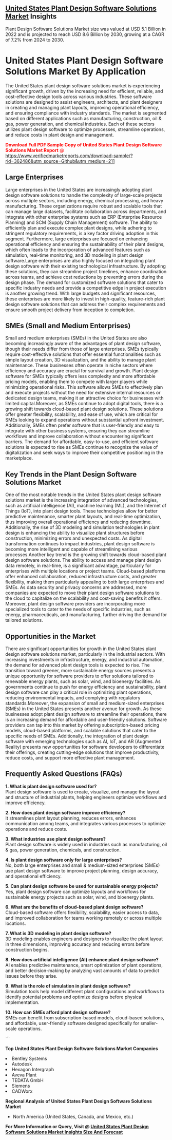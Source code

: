 <h2><a href="https://www.verifiedmarketreports.com/download-sample/?rid=362486&amp;utm_source=Github&amp;utm_medium=211" target="_blank">United States Plant Design Software Solutions Market</a> Insights</h2><p>Plant Design Software Solutions Market size was valued at USD 5.1 Billion in 2022 and is projected to reach USD 8.6 Billion by 2030, growing at a CAGR of 7.2% from 2024 to 2030.</p><p><h1>United States Plant Design Software Solutions Market By Application</h1><p>The United States plant design software solutions market is experiencing significant growth, driven by the increasing need for efficient, reliable, and cost-effective design tools across various industries. These software solutions are designed to assist engineers, architects, and plant designers in creating and managing plant layouts, improving operational efficiency, and ensuring compliance with industry standards. The market is segmented based on different applications such as manufacturing, construction, oil & gas, power generation, and chemical industries. Each of these sectors utilizes plant design software to optimize processes, streamline operations, and reduce costs in plant design and management. <p><span class=""><span style="color: #ff0000;"><strong>Download Full PDF Sample Copy of United States Plant Design Software Solutions Market Report</strong> @ </span><a href="https://www.verifiedmarketreports.com/download-sample/?rid=362486&amp;utm_source=Github&amp;utm_medium=211" target="_blank">https://www.verifiedmarketreports.com/download-sample/?rid=362486&amp;utm_source=Github&amp;utm_medium=211</a></span></p></p><h2>Large Enterprises</h2><p>Large enterprises in the United States are increasingly adopting plant design software solutions to handle the complexity of large-scale projects across multiple sectors, including energy, chemical processing, and heavy manufacturing. These organizations require robust and scalable tools that can manage large datasets, facilitate collaboration across departments, and integrate with other enterprise systems such as ERP (Enterprise Resource Planning) and SCM (Supply Chain Management) software. The ability to efficiently plan and execute complex plant designs, while adhering to stringent regulatory requirements, is a key factor driving adoption in this segment. Furthermore, large enterprises are focused on enhancing operational efficiency and ensuring the sustainability of their plant designs, which often leads to the incorporation of advanced features such as simulation, real-time monitoring, and 3D modeling in plant design software.Large enterprises are also highly focused on integrating plant design software with their existing technological infrastructure. By adopting these solutions, they can streamline project timelines, enhance coordination across teams, and achieve cost reductions by preventing errors during the design phase. The demand for customized software solutions that cater to specific industry needs and provide a competitive edge in project execution is another growing trend. With large budgets and significant resources, these enterprises are more likely to invest in high-quality, feature-rich plant design software solutions that can address their complex requirements and ensure smooth project delivery from inception to completion.</p><h2>SMEs (Small and Medium Enterprises)</h2><p>Small and medium enterprises (SMEs) in the United States are also becoming increasingly aware of the advantages of plant design software, though their needs differ from those of large enterprises. SMEs typically require cost-effective solutions that offer essential functionalities such as simple layout creation, 3D visualization, and the ability to manage plant maintenance. These businesses often operate in niche sectors where efficiency and accuracy are crucial for survival and growth. Plant design software for SMEs typically offers less complexity and more affordable pricing models, enabling them to compete with larger players while minimizing operational risks. This software allows SMEs to effectively plan and execute projects without the need for extensive internal resources or dedicated design teams, making it an attractive choice for businesses with limited capital.Moreover, as SMEs continue to adopt digital tools, there is a growing shift towards cloud-based plant design solutions. These solutions offer greater flexibility, scalability, and ease of use, which are critical for SMEs looking to expand operations without substantial upfront investment. Additionally, SMEs often prefer software that is user-friendly and easy to integrate with other business systems, ensuring they can streamline workflows and improve collaboration without encountering significant barriers. The demand for affordable, easy-to-use, and efficient software solutions is expected to rise as SMEs continue to recognize the value of digitalization and seek ways to improve their competitive positioning in the marketplace.</p><h2>Key Trends in the Plant Design Software Solutions Market</h2><p>One of the most notable trends in the United States plant design software solutions market is the increasing integration of advanced technologies, such as artificial intelligence (AI), machine learning (ML), and the Internet of Things (IoT), into plant design tools. These technologies allow for better predictive maintenance, smarter plant layouts, and real-time optimization, thus improving overall operational efficiency and reducing downtime. Additionally, the rise of 3D modeling and simulation technologies in plant design is enhancing the ability to visualize plant structures before construction, minimizing errors and unexpected costs. As digital transformation continues to impact industries, plant design software is becoming more intelligent and capable of streamlining various processes.Another key trend is the growing shift towards cloud-based plant design software solutions. The ability to access and manage plant design data remotely, in real-time, is a significant advantage, particularly for enterprises with multiple locations or project teams. Cloud-based platforms offer enhanced collaboration, reduced infrastructure costs, and greater flexibility, making them particularly appealing to both large enterprises and SMEs. As data security and privacy concerns are addressed, more companies are expected to move their plant design software solutions to the cloud to capitalize on the scalability and cost-saving benefits it offers. Moreover, plant design software providers are incorporating more specialized tools to cater to the needs of specific industries, such as energy, pharmaceuticals, and manufacturing, further driving the demand for tailored solutions.</p><h2>Opportunities in the Market</h2><p>There are significant opportunities for growth in the United States plant design software solutions market, particularly in the industrial sectors. With increasing investments in infrastructure, energy, and industrial automation, the demand for advanced plant design tools is expected to rise. The transition toward greener, more sustainable energy sources presents a unique opportunity for software providers to offer solutions tailored to renewable energy plants, such as solar, wind, and bioenergy facilities. As governments continue to push for energy efficiency and sustainability, plant design software can play a critical role in optimizing plant operations, reducing environmental impacts, and complying with regulatory standards.Moreover, the expansion of small and medium-sized enterprises (SMEs) in the United States presents another avenue for growth. As these businesses adopt plant design software to streamline their operations, there is an increasing demand for affordable and user-friendly solutions. Software providers can tap into this market by offering subscription-based pricing models, cloud-based platforms, and scalable solutions that cater to the specific needs of SMEs. Additionally, the integration of plant design software with emerging technologies such as AI, IoT, and AR (Augmented Reality) presents new opportunities for software developers to differentiate their offerings, creating cutting-edge solutions that improve productivity, reduce costs, and support more effective plant management.</p><h2>Frequently Asked Questions (FAQs)</h2><p><strong>1. What is plant design software used for?</strong><br> Plant design software is used to create, visualize, and manage the layout and structure of industrial plants, helping engineers optimize workflows and improve efficiency.</p><p><strong>2. How does plant design software improve efficiency?</strong><br> It streamlines plant layout planning, reduces errors, enhances communication among teams, and integrates various processes to optimize operations and reduce costs.</p><p><strong>3. What industries use plant design software?</strong><br> Plant design software is widely used in industries such as manufacturing, oil & gas, power generation, chemicals, and construction.</p><p><strong>4. Is plant design software only for large enterprises?</strong><br> No, both large enterprises and small & medium-sized enterprises (SMEs) use plant design software to improve project planning, design accuracy, and operational efficiency.</p><p><strong>5. Can plant design software be used for sustainable energy projects?</strong><br> Yes, plant design software can optimize layouts and workflows for sustainable energy projects such as solar, wind, and bioenergy plants.</p><p><strong>6. What are the benefits of cloud-based plant design software?</strong><br> Cloud-based software offers flexibility, scalability, easier access to data, and improved collaboration for teams working remotely or across multiple locations.</p><p><strong>7. What is 3D modeling in plant design software?</strong><br> 3D modeling enables engineers and designers to visualize the plant layout in three dimensions, improving accuracy and reducing errors before construction begins.</p><p><strong>8. How does artificial intelligence (AI) enhance plant design software?</strong><br> AI enables predictive maintenance, smart optimization of plant operations, and better decision-making by analyzing vast amounts of data to predict issues before they arise.</p><p><strong>9. What is the role of simulation in plant design software?</strong><br> Simulation tools help model different plant configurations and workflows to identify potential problems and optimize designs before physical implementation.</p><p><strong>10. How can SMEs afford plant design software?</strong><br> SMEs can benefit from subscription-based models, cloud-based solutions, and affordable, user-friendly software designed specifically for smaller-scale operations.</p>```</p><p><strong>Top United States Plant Design Software Solutions Market Companies</strong></p><div data-test-id=""><p><li>Bentley Systems</li><li> Autodesk</li><li> Hexagon Intergraph</li><li> Aveva Plant</li><li> TEDATA GmbH</li><li> Siemens</li><li> CADWorx</li></p><div><strong>Regional Analysis of&nbsp;United States Plant Design Software Solutions Market</strong></div><ul><li dir="ltr"><p dir="ltr">North America&nbsp;(United States, Canada, and Mexico, etc.)</p></li></ul><p><strong>For More Information or Query, Visit @&nbsp;</strong><strong><a href="https://www.verifiedmarketreports.com/product/plant-design-software-solutions-market/?utm_source=Github&amp;utm_medium=211" target="_blank">United States Plant Design Software Solutions Market Insights Size And Forecast</a></strong></p></div>

